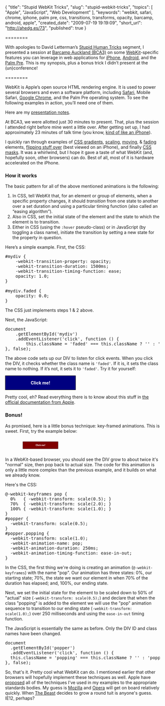{
  "title": "Stupid WebKit Tricks",
  "slug": "stupid-webkit-tricks",
  "topics": [
    "Apple",
    "JavaScript",
    "Web Development"
  ],
  "keywords": "webkit, safari, chrome, iphone, palm pre, css, transitions, transforms, opacity, barcamp, android, apple",
  "created_date": "2009-07-19 19:19:09",
  "short_url": "http://ahedg.es/73",
  "published": true
}

========

With apologies to David Letterman’s [Stupid Human Tricks](http://www.youtube.com/watch?v=g-dE_TJfOVg) segment, I presented a session at [Barcamp Auckland (BCA3)](http://bca.geek.nz/) on some [WebKit](http://webkit.org/)-specific features you can leverage in web applications for [iPhone](http://www.apple.com/iphone/), [Android](http://www.android.com/), and the [Palm Pre](http://www.palm.com/us/products/phones/pre/). This is my synopsis, plus a bonus trick I didn’t present at the (un)conference!

========

WebKit is Apple’s open source HTML rendering engine. It is used to power several browsers and even a software platform, including [Safari](http://www.apple.com/safari/), Mobile Safari, [Google Chrome](http://www.google.com/chrome), and the Palm Pre operating system. To see the following examples in action, you’ll need one of them.

Here are my [presentation notes](http://segdeha.com/bca/stupid-webkit-tricks.html).

At BCA3, we were allotted just 30 minutes to present. That, plus the session I attended right before mine went a little over. After getting set up, I had approximately 23 minutes of talk time (you know, [kind of like an iPhone](http://www.latimes.com/business/la-fi-iphone3-2009jul03,0,2546606.story)).

I quickly ran through examples of [CSS gradients](http://segdeha.com/experiments/css-gradients/index.html), [scaling](http://segdeha.com/experiments/css-transitions/dock.html), [moving](http://segdeha.com/experiments/css-transitions/classnames.html), & [fading](http://segdeha.com/experiments/css-transitions/opacity.html) elements, [flipping stuff over](http://segdeha.com/experiments/css-transitions/flipper.html) (best viewed on an iPhone), and finally [CSS masks](http://segdeha.com/experiments/css-transitions/masks.html). It was a whirlwind, but I hope it gave a taste of what WebKit (and, hopefully soon, other browsers) can do. Best of all, most of it is hardware accelerated on the iPhone.

### How it works

The basic pattern for all of the above mentioned animations is the following:

1. In CSS, tell WebKit that, for an element or group of elements, when a specific property changes, it should _transition_ from one state to another over a set duration and using a particular timing function (also called an “easing algorithm”).
2. Also in CSS, set the initial state of the element and the state to which the element is to transition.
3. Either in CSS (using the `:hover` pseudo-class) or in JavaScript (by toggling a class name), initiate the transition by setting a new state for the property in question.


Here’s a simple example. First, the CSS:

<pre class="sh_css">
#mydiv {
    -webkit-transition-property: opacity;
    -webkit-transition-duration: 1500ms;
    -webkit-transition-timing-function: ease;
    opacity: 1.0;
}

#mydiv.faded {
    opacity: 0.0;
}
</pre>

The CSS just implements steps 1 & 2 above.

Next, the JavaScript:

<pre class="sh_javascript">
document
    .getElementById('mydiv')
    .addEventListener('click', function () {
        this.className = 'faded' === this.className ? '' : 'faded';
}, false);
</pre>

The above code sets up our DIV to listen for click events. When you click the DIV, it checks whether the class name is `'faded'`. If it is, it sets the class name to nothing. If it’s not, it sets it to `'faded'`. Try it for yourself:

<style type="text/css">
#mydiv {
    -webkit-transition-property: opacity;
    -webkit-transition-duration: 1500ms;
    -webkit-transition-timing-function: ease;
    opacity: 1.0;
}
#mydiv.faded {
    opacity: 0.0;
}
</style>

<div style="border:solid 1px black;margin: 1em 0;padding: 1em;background: navy;color: white;font-weight: bold;width: 200px;text-align: center;" id="mydiv">Click me!</div>

<script type="text/javascript">
document
    .getElementById('mydiv')
    .addEventListener('click', function () {
      this.className = 'faded' === this.className ? '' : 'faded';
}, false);
</script>

Pretty cool, eh? Read everything there is to know about this stuff in [the official documentation from Apple](http://developer.apple.com/safari/library/documentation/InternetWeb/Conceptual/SafariVisualEffectsProgGuide/Introduction/Introduction.html).

### Bonus!

As promised, here is a little bonus technique: key-framed animations. This is sweet. First, try the example below:

<style type="text/css">
@-webkit-keyframes pop {
  0%   { -webkit-transform: scale(0.5); }
  70%  { -webkit-transform: scale(2.0); }
  100% { -webkit-transform: scale(1.0); }
}
#popper {
  -webkit-transform: scale(0.5);
}
#popper.popping {
  -webkit-transform: scale(1.0);
  -webkit-animation-name: pop;
  -webkit-animation-duration: 250ms;
  -webkit-animation-timing-function: ease-in-out;
}
</style>
<div style="border:solid 1px black;margin: 1em 0;padding: 1em;background: maroon;color: white;font-weight: bold;width: 200px;text-align: center;" id="popper">Click me!</div>
<script type="text/javascript">
document
  .getElementById('popper')
  .addEventListener('click', function () {
  this.className = 'popping' === this.className ? '' : 'popping';
}, false);
</script>

In a WebKit-based browser, you should see the DIV grow to about twice it's "normal" size, then pop back to actual size. The code for this animation is only a little more complex than the previous example, and it builds on what we already know.

Here's the CSS:

<pre class="sh_css">
@-webkit-keyframes pop {
  0%   { -webkit-transform: scale(0.5); }
  70%  { -webkit-transform: scale(2.0); }
  100% { -webkit-transform: scale(1.0); }
}
#popper {
  -webkit-transform: scale(0.5);
}
#popper.popping {
  -webkit-transform: scale(1.0);
  -webkit-animation-name: pop;
  -webkit-animation-duration: 250ms;
  -webkit-animation-timing-function: ease-in-out;
}
</pre>

In the CSS, the first thing we're doing is creating an animation (`@-webkit-keyframes`) with the name "pop". Our animation has three states: 0%, our starting state; 70%, the state we want our element in when 70% of the duration has elapsed; and, 100%, our ending state.

Next, we set the initial state for the element to be scaled down to 50% of "actual" size (`-webkit-transform: scale(0.5);`) and declare that when the class "popping" is added to the element we will use the "pop" animation sequence to transition to our ending state (`-webkit-transform: scale(1.0);`) over 250 milliseconds and using the `ease-in-out` timing function.

The JavaScript is essentially the same as before. Only the DIV ID and class names have been changed.

<pre class="sh_javascript">
document
  .getElementById('popper')
  .addEventListener('click', function () {
  this.className = 'popping' === this.className ? '' : 'popping';
}, false);
</pre>

So, that's it. Pretty cool what WebKit can do. I mentioned earlier that other browsers will hopefully implement these techniques as well. Apple have [proposed](http://webkit.org/specs/) all of the techniques I've used in my examples to the appropriate standards bodies. My guess is [Mozilla](http://www.mozilla.org/) and [Opera](http://www.opera.com/) will get on board relatively quickly. When [The Beast](http://www.microsoft.com/ie/) decides to grow a round tuit is anyone's guess. IE12, perhaps?
